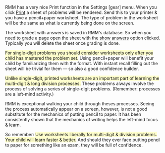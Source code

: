 <p>RMM has a very nice Print function in the Settings [gear] menu. When you click <u>Print</u> a sheet of problems will be rendered. Send this to your printer &amp; you have a pencil+paper worksheet. The type of problem in the worksheet will be the same as what is currently being done on the screen.</p>

<p>The worksheet with answers is saved in RMM&#039;s database. So when you need to grade a page open the sheet with the <u>show answers</u> option clicked. Typically you will delete the sheet once grading is done.</p>

<p><span style="background-color:#ffffcc">For single-digit problems you should consider worksheets only after you child has mastered the problem set.</span> Using pencil+paper will benefit your child by familiarizing them with the format. With instant recall filling out the sheet will be trivial for them &#151; so also a good confidence builder.</>

<p><span style="background-color:#ffffcc">Unlike single-digit, printed worksheets are an important part of learning the multi-digit &amp long division processes.</span> These problems always involve the process of solving a series of single-digit problems. (Remember: processes are a left-mind activity.)</p>

<p>RMM is exceptional walking your child through theses processes. Seeing the process automatically appear on a screen, however, is not a good substitute for the mechanics of putting pencil to paper. It has been consistently shown that the mechanics of writing helps the left-mind focus &amp; learn.</p>

<p>So remember: <span style="background-color:#ffffcc">Use worksheets liberally for multi-digit &amp; division problems. Your child will learn faster &amp; better.</span> And should they ever face putting pencil to paper for something like an exam, they will be full of confidence.</p>
